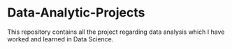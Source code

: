 # Data-Analytic-Projects
This repository contains all the project regarding data analysis which I have worked and learned in Data Science.
